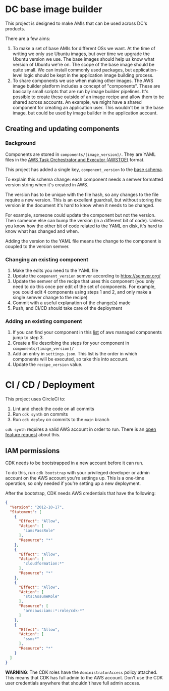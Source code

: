 # DC base image builder

This project is designed to make AMIs that can be used across DC's products.

There are a few aims:

1. To make a set of base AMIs for different OSs we want. At the time of 
   writing we only use Ubuntu images, but over time we upgrade the Ubuntu 
   version we use. The base images should help us know what version of 
   Ubuntu we're on. The scope of the 
   base image should be quite small. We can install commonly used packages, 
   but application-level logic should be kept in the application image 
   building process.
2. To share components we use when making other images. The AWS image 
   builder platform includes a concept of "components". These are basically 
   small scripts that are run by image builder pipelines. It's possible to 
   create these outside of an image recipe and allow them to be shared 
   across accounts. An example, we might have a shared component for 
   creating an application user. This wouldn't be in the base image, but 
   could be used by image builder in the application account. 


## Creating and updating components

### Background 
Components are stored in `components/[image_version]/`. They are YAML files 
in the [AWS Task Orchestrator and Executor (AWSTOE)](https://docs.aws.amazon.com/imagebuilder/latest/userguide/toe-get-started.html)
format.

This project has added a single key, `component_version` to the [base schema](https://docs.aws.amazon.com/imagebuilder/latest/userguide/toe-use-documents.html#document-schema).

To explain this schema change: each component needs a semver formatted 
version string when it's created in AWS.

The version has to be unique with the file hash, so any changes to the file 
require a new version. This is an excellent guardrail, but without storing 
the version in the document it's hard to know when it needs to be changed.

For example, someone could update the component but not the version. Then 
someone else can bump the version (in a different bit of code). Unless you 
know how the other bit of code related to the YAML on disk, it's hard to 
know what has changed and when.

Adding the version to the YAML file means the change to the component is 
coupled to the version semver.

### Changing an existing component

1. Make the edits you need to the YAML file
2. Update the `component_version` semver according to https://semver.org/
3. Update the semver of the recipe that uses this component (you only need 
   to do this once per edit of the set of components. For example, you could 
   edit 4 components using steps 1 and 2, and only make a single semver 
   change to the recipe)
4. Commit with a useful explanation of the change(s) made
5. Push, and CI/CD should take care of the deployment 


### Adding an existing component

1. If you can find your component in this [list](https://eu-west-2.console.aws.amazon.com/imagebuilder/home?region=eu-west-2#/components
) of aws managed components jump to step 3.
2. Create a file describing the steps for your component in `components/[image_version]/`
3. Add an entry in `settings.json`. This list is the order in which components will be executed, so take this into account.
4. Update the `recipe_version` value.

# CI / CD / Deployment

This project uses CircleCI to:

1. Lint and check the code on all commits
2. Run `cdk synth` on commits
3. Run `cdk deploy` on commits to the `main` branch

`cdk synth` requires a valid AWS account in order to run. There is an [open 
feature request](https://github.com/aws/aws-cdk/issues/17066) about this.

## IAM permissions

CDK needs to be bootstrapped in a new account before it can run.

To do this, run `cdk bootstrap` with your privileged developer or admin
account on the AWS account you're settings up. This is a one-time operation,
so only needed if you're setting up a new deployment.

After the bootstrap, CDK needs AWS credentials that have the following:

```json
{
  "Version": "2012-10-17",
  "Statement": [
    {
      "Effect": "Allow",
      "Action": [
        "iam:PassRole"
      ],
      "Resource": "*"
    },
    {
      "Effect": "Allow",
      "Action": [
        "cloudformation:*"
      ],
      "Resource": "*"
    },
    {
      "Effect": "Allow",
      "Action": [
        "sts:AssumeRole"
      ],
      "Resource": [
        "arn:aws:iam::*:role/cdk-*"
      ]
    },
    {
      "Effect": "Allow",
      "Action": [
        "ssm:*"
      ],
      "Resource": "*"
    }
  ]
}
```

**WARNING**: The CDK roles have the `AdministratorAccess` policy attached.
This means that CDK has full admin to the AWS account. Don't use the
CDK user credentials anywhere that shouldn't have full admin access.
